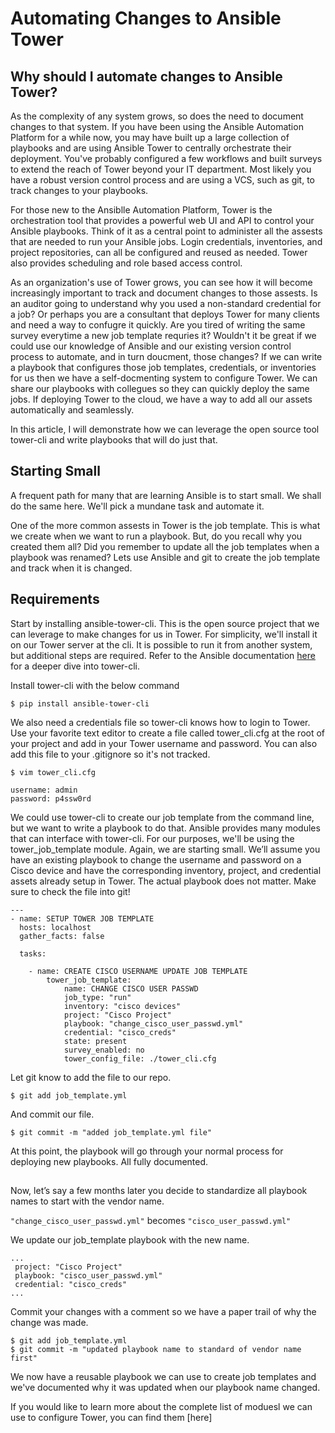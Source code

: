 # Automating Changes to Ansible Tower

## Why should I automate changes to Ansible Tower? 

As the complexity of any system grows, so does the need to document changes to that system. If you have been using the Ansible Automation Platform for a while now, you may have built up a large collection of playbooks and are using Ansible Tower to centrally orchestrate their deployment.  You've probably configured a few workflows and built surveys to extend the reach of Tower beyond your IT department. Most likely you have a robust version control process and are using a VCS,  such as git, to track changes to  your playbooks.  

For those new to the Ansiblle Automation Platform, Tower is the orchestration tool that provides a powerful web UI and API to control your Ansible playbooks.   Think of it as a central point to administer all the assests that are needed to run your Ansible jobs. Login credentials, inventories, and project repositories, can all be configured and reused as needed.  Tower also provides scheduling and role based access control.   

As an organization's use of Tower grows, you can see how it will become increasingly important to track and document changes to those assests. Is an auditor going to understand why you used a non-standard credential for a job? Or perhaps you are a consultant that deploys Tower for many clients and need a way to confugre it quickly. Are you tired of writing the same survey everytime a new job template requries it?  Wouldn't it be great if we could use our knowledge of Ansible and our existing version control process to automate, and in turn doucment, those changes?  If we can write a playbook that configures those job templates, credentials, or inventories for us then we have a self-docmenting system to configure Tower.   We can share our playbooks with collegues so they can quickly deploy the same jobs.  If deploying Tower to the cloud, we have a way to add all our assets automatically and seamlessly.   

In this article, I will demonstrate how we can leverage the open source tool tower-cli and write playbooks that will do just that.   

## Starting Small

A frequent path for many that are learning Ansible is to start small.  We shall do the same here.  We'll pick a mundane task and automate it. 

One of the more common assests in Tower is the job template.  This is what we create when we want to run a playbook. But, do you recall why you created them all?  Did you remember to update all the job templates when a playbook was renamed?  Lets use Ansible and git to create the job template and track when it is changed.

## Requirements

Start by installing ansible-tower-cli. This is the open source project that we can leverage to make changes for us in Tower. For simplicity, we'll install it on our Tower server at the cli.  It is possible to run it from another system, but additional steps are required.  Refer to the Ansible documentation [here](https://docs.ansible.com/ansible-tower/3.5.3/html/towerapi/tower_cli.html) for a deeper dive into tower-cli.

Install tower-cli with the below command

 ```
 $ pip install ansible-tower-cli
 ```

We also need a credentials file so tower-cli knows how to login to Tower.  Use your favorite text editor to create a file called tower_cli.cfg at the root of your project and add in your Tower username and password.  You can also add this file to your .gitignore so it's not tracked.

```
$ vim tower_cli.cfg

username: admin
password: p4ssw0rd
```

We could use tower-cli to create our job template from the command line, but we want to write a playbook to do that. Ansible provides many modules that can interface with tower-cli.  For our purposes, we'll be using the tower_job_template module.  Again, we are starting small. We’ll assume you have an existing playbook to change the username and password on a Cisco device and have the corresponding inventory, project, and credential assets already setup in Tower.  The actual playbook does not matter.  Make sure to check the file into git!


```
---
- name: SETUP TOWER JOB TEMPLATE
  hosts: localhost
  gather_facts: false

  tasks:

    - name: CREATE CISCO USERNAME UPDATE JOB TEMPLATE
        tower_job_template:
            name: CHANGE CISCO USER PASSWD
            job_type: "run"
            inventory: "cisco devices"
            project: "Cisco Project"
            playbook: "change_cisco_user_passwd.yml"
            credential: "cisco_creds"
            state: present
            survey_enabled: no
            tower_config_file: ./tower_cli.cfg
```

Let git know to add the file to our repo.

```
$ git add job_template.yml
```
And commit our file.
```
$ git commit -m "added job_template.yml file"
```

At this point, the playbook will go through your normal process for deploying new playbooks.  All fully documented.  


##

Now, let’s say a few months later you decide to standardize all playbook names to start with the vendor name.

```"change_cisco_user_passwd.yml"```  becomes ```"cisco_user_passwd.yml"```

We update our job_template playbook with the new name.
```
...
 project: "Cisco Project"
 playbook: "cisco_user_passwd.yml"
 credential: "cisco_creds"
...
```
Commit your changes with a comment so we have a paper trail of why the change was made.
```
$ git add job_template.yml
$ git commit -m "updated playbook name to standard of vendor name first"
```


We now have a reusable playbook we can use to create job templates and we've documented why it was updated when our playbook name changed.  


If you would like to learn more about the complete list of moduesl we can use to configure Tower, you can find them [here] 











